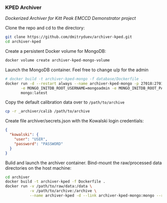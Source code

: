 ### KPED Archiver

_Dockerized Archiver for Kitt Peak EMCCD Demonstrator project_

Clone the repo and cd to the directory:
```bash
git clone https://github.com/dmitryduev/archiver-kped.git
cd archiver-kped
```

Create a persistent Docker volume for MongoDB:
```bash
docker volume create archiver-kped-mongo-volume
```

Launch the MongoDB container. Feel free to change u/p for the admin
```bash
# docker build -t archiver-kped-mongo -f database/Dockerfile .
docker run -d --restart always --name archiver-kped-mongo -p 27018:27017 -v archiver-kped-mongo-volume:/data/db \
       -e MONGO_INITDB_ROOT_USERNAME=mongoadmin -e MONGO_INITDB_ROOT_PASSWORD=mongoadminsecret \
       mongo:latest
```

Copy the default calibration data over to `/path/to/archive`
```bash
cp -r _archiver/calib /path/to/archive
```

Create file archiver/secrets.json with the Kowalski login credentials:
```json
{
  "kowalski": {
    "user": "USER",
    "password": "PASSWORD"
  }
}
```

Bulid and launch the archiver container. Bind-mount the raw/processed data directories on the host machine:
```bash
cd archiver
docker build -t archiver-kped -f Dockerfile .
docker run -v /path/to/raw/data:/data \
           -v /path/to/archive:/archive \
           --name archiver-kped -d --link archiver-kped-mongo:mongo --restart always latest
```
